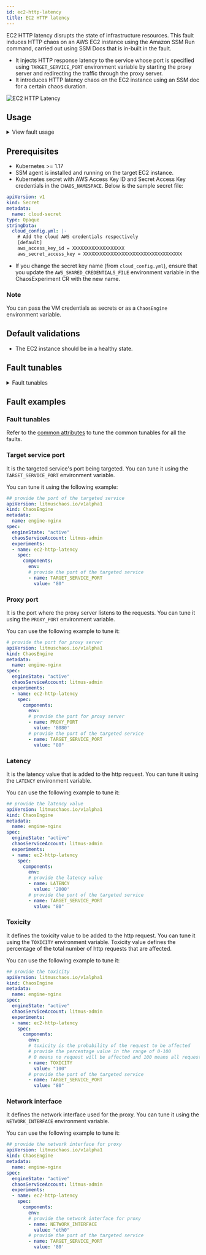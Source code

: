 ```yaml
---
id: ec2-http-latency
title: EC2 HTTP latency
---
```


EC2 HTTP latency disrupts the state of infrastructure resources. This fault induces HTTP chaos on an AWS EC2 instance using the Amazon SSM Run command, carried out using SSM Docs that is in-built in the fault.
- It injects HTTP response latency to the service whose port is specified using `TARGET_SERVICE_PORT` environment variable by starting the proxy server and redirecting the traffic through the proxy server.
- It introduces HTTP latency chaos on the EC2 instance using an SSM doc for a certain chaos duration.


![EC2 HTTP Latency](./static/images/ec2-http-latency.png)

## Usage
<details>
<summary>View fault usage</summary>
<div>
This fault results in DNS errors on the target EC2 instances. This results in unavailability (or distorted) network connectivity from the VM to the target hosts. This fault determines the impact of DNS chaos on the infrastructure and standalone tasks.
</div>
</details>


## Prerequisites
- Kubernetes >= 1.17
- SSM agent is installed and running on the target EC2 instance.
- Kubernetes secret with AWS Access Key ID and Secret Access Key credentials in the `CHAOS_NAMESPACE`. Below is the sample secret file:

```yaml
apiVersion: v1
kind: Secret
metadata:
  name: cloud-secret
type: Opaque
stringData:
  cloud_config.yml: |-
    # Add the cloud AWS credentials respectively
    [default]
    aws_access_key_id = XXXXXXXXXXXXXXXXXXX
    aws_secret_access_key = XXXXXXXXXXXXXXXXXXXXXXXXXXXXXXXXXXXX
```

- If you change the secret key name (from `cloud_config.yml`), ensure that you update the `AWS_SHARED_CREDENTIALS_FILE` environment variable in the ChaosExperiment CR with the new name.

### Note

You can pass the VM credentials as secrets or as a `ChaosEngine` environment variable.

## Default validations

- The EC2 instance should be in a healthy state.

## Fault tunables

<details>
    <summary>Fault tunables</summary>
    <h2>Mandatory fields</h2>
    <table>
        <tr>
            <th> Variables </th>
            <th> Description </th>
            <th> Notes </th>
        </tr>
        <tr>
          <td> EC2_INSTANCE_ID </td>
          <td> ID of the target EC2 instance </td>
          <td> For example, <code>i-044d3cb4b03b8af1f</code>. </td>
        </tr>
        <tr>
          <td> REGION </td>
          <td> The AWS region ID where the EC2 instance has been created. </td>
          <td> For example, <code>us-east-1</code>. </td>
        </tr>
        <tr>
            <td> LATENCY </td>
            <td> Provide latency to be added to request in milliseconds.</td>
            <td> For example, 1000</td>
        </tr>
        <tr>
            <td> TARGET_SERVICE_PORT </td>
            <td> Port of the service to target </td>
            <td> Defaults to port 80. </td>
        </tr>
    </table>
    <h2>Optional fields</h2>
    <table>
        <tr>
            <th> Variables </th>
            <th> Description </th>
            <th> Notes </th>
        </tr>
        <tr>
            <td> TOTAL_CHAOS_DURATION </td>
            <td> Duration that you specify, through which chaos is injected into the target resource (in seconds). </td>
            <td> Defaults to 30s. </td>
        </tr>
        <tr>
            <td> CHAOS_INTERVAL </td>
            <td> Time interval between two successive instance terminations (in seconds). </td>
            <td> Defaults to 30s. </td>
        </tr>
        <tr>
            <td> AWS_SHARED_CREDENTIALS_FILE </td>
            <td> Provide the path for AWS secret credentials.</td>
            <td> Defaults to <code>/tmp/cloud_config.yml</code>. </td>
          </tr>
        <tr>
            <td> SEQUENCE </td>
            <td> It defines a sequence of chaos execution for multiple instances. </td>
            <td> Defaults to parallel. Supports serial sequence as well. </td>
        </tr>
        <tr>
            <td> RAMP_TIME </td>
            <td> Period to wait before and after injection of chaos (in seconds). </td>
            <td> For example, 30s. </td>
        </tr>
        <tr>
            <td> INSTALL_DEPENDENCY </td>
            <td> Specify the dependencies to be installed to run the network chaos. If the dependency exists, it can be turned off. </td>
            <td> If the dependency already exists, you can turn it off. Defaults to True.</td>
        </tr>
        <tr>
            <td> PROXY_PORT  </td>
            <td> Port where the proxy listens to requests.</td>
            <td> Defaults to 20000. </td>
        </tr>
        <tr>
            <td> TOXICITY </td>
            <td> Percentage of HTTP requests affected. </td>
            <td> Defaults to 100 </td>
        </tr>
        <tr>
          <td> NETWORK_INTERFACE  </td>
          <td> Network interface used for the proxy. </td>
          <td> Defaults to `eth0`. </td>
        </tr>
    </table>
</details>

## Fault examples

### Fault tunables

Refer to the [common attributes](../common-tunables-for-all-faults) to tune the common tunables for all the faults.

### Target service port

It is the targeted service's port being targeted. You can tune it using the `TARGET_SERVICE_PORT` environment variable.

You can tune it using the following example:

[embedmd]:# (./static/manifests/http-latency/target-service-port.yaml yaml)
```yaml
## provide the port of the targeted service
apiVersion: litmuschaos.io/v1alpha1
kind: ChaosEngine
metadata:
  name: engine-nginx
spec:
  engineState: "active"
  chaosServiceAccount: litmus-admin
  experiments:
  - name: ec2-http-latency
    spec:
      components:
        env:
        # provide the port of the targeted service
        - name: TARGET_SERVICE_PORT
          value: "80"
```

### Proxy port

It is the port where the proxy server listens to the requests. You can tune it using the `PROXY_PORT` environment variable.

You can use the following example to tune it:

[embedmd]:# (./static/manifests/http-latency/proxy-port.yaml yaml)
```yaml
# provide the port for proxy server
apiVersion: litmuschaos.io/v1alpha1
kind: ChaosEngine
metadata:
  name: engine-nginx
spec:
  engineState: "active"
  chaosServiceAccount: litmus-admin
  experiments:
  - name: ec2-http-latency
    spec:
      components:
        env:
        # provide the port for proxy server
        - name: PROXY_PORT
          value: '8080'
        # provide the port of the targeted service
        - name: TARGET_SERVICE_PORT
          value: "80"
```

### Latency

It is the latency value that is added to the http request. You can tune it using the `LATENCY` environment variable.

You can use the following example to tune it:

[embedmd]:# (./static/manifests/http-latency/latency.yaml yaml)
```yaml
## provide the latency value
apiVersion: litmuschaos.io/v1alpha1
kind: ChaosEngine
metadata:
  name: engine-nginx
spec:
  engineState: "active"
  chaosServiceAccount: litmus-admin
  experiments:
  - name: ec2-http-latency
    spec:
      components:
        env:
        # provide the latency value
        - name: LATENCY
          value: '2000'
        # provide the port of the targeted service
        - name: TARGET_SERVICE_PORT
          value: "80"
```

### Toxicity

It defines the toxicity value to be added to the http request. You can tune it using the `TOXICITY` environment variable.
Toxicity value defines the percentage of the total number of http requests that are affected.

You can use the following example to tune it:

[embedmd]:# (./static/manifests/http-latency/toxicity.yaml yaml)
```yaml
## provide the toxicity
apiVersion: litmuschaos.io/v1alpha1
kind: ChaosEngine
metadata:
  name: engine-nginx
spec:
  engineState: "active"
  chaosServiceAccount: litmus-admin
  experiments:
  - name: ec2-http-latency
    spec:
      components:
        env:
        # toxicity is the probability of the request to be affected
        # provide the percentage value in the range of 0-100
        # 0 means no request will be affected and 100 means all request will be affected
        - name: TOXICITY
          value: "100"
        # provide the port of the targeted service
        - name: TARGET_SERVICE_PORT
          value: "80"
```

### Network interface

It defines the network interface used for the proxy. You can tune it using the `NETWORK_INTERFACE` environment variable.

You can use the following example to tune it:

[embedmd]:# (./static/manifests/http-latency/network-interface.yaml yaml)
```yaml
## provide the network interface for proxy
apiVersion: litmuschaos.io/v1alpha1
kind: ChaosEngine
metadata:
  name: engine-nginx
spec:
  engineState: "active"
  chaosServiceAccount: litmus-admin
  experiments:
  - name: ec2-http-latency
    spec:
      components:
        env:
        # provide the network interface for proxy
        - name: NETWORK_INTERFACE
          value: "eth0"
        # provide the port of the targeted service
        - name: TARGET_SERVICE_PORT
          value: '80'
```
